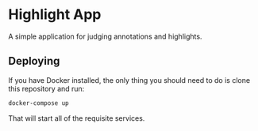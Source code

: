 # Highlight App

A simple application for judging annotations and highlights.

## Deploying

If you have Docker installed, the only thing you should need to do is clone this repository and run:

```sh
docker-compose up
```

That will start all of the requisite services.
